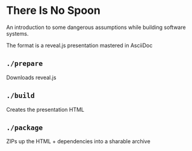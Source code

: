 # There Is No Spoon
An introduction to some dangerous assumptions while building software systems.

The format is a reveal.js presentation mastered in AsciiDoc 

## `./prepare`
Downloads reveal.js

## `./build`
Creates the presentation HTML

## `./package`
ZIPs up the HTML + dependencies into a sharable archive